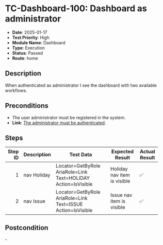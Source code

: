 # TC-Dashboard-100: Dashboard as administrator

- **Date**: 2025-01-17
- **Test Priority**: High
- **Module Name**: Dashboard
- **Type**: Execution
- **Status**: Passed
- **Route**: home

## Description

When authenticated as administrator I see the dashboard with two available workflows.

## Preconditions

- The user administrator must be registered in the system.
- **Link**: [The administrator must be authenticated](../TC-Login-001.md).

## Steps

<!-- STEPS:BEGIN -->
| Step ID | Description            | Test Data                                                      | Expected Result              | Actual Result |
| -------:| ---------------------- | -------------------------------------------------------------- | -----------------------------| ------------- |
| 1       | nav Holiday            | Locator=GetByRole AriaRole=Link Text=HOLIDAY Action=IsVisible  | Holiday nav item is visible  | ✅ |
| 2       | nav Issue              | Locator=GetByRole AriaRole=Link Text=ISSUE Action=IsVisible    | Issue nav item is visible    | ✅ |
<!-- STEPS:END -->

## Postcondition

\-

